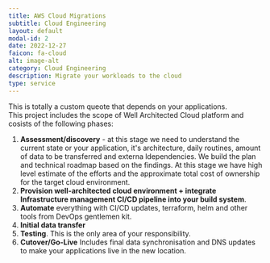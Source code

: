 ```yaml
---
title: AWS Cloud Migrations
subtitle: Cloud Engineering
layout: default
modal-id: 2
date: 2022-12-27
faicon: fa-cloud
alt: image-alt
category: Cloud Engineering
description: Migrate your workloads to the cloud
type: service
---
```

This is totally a custom queote that depends on your applications.<br>
This project includes the scope of Well Architected Cloud platform and cosists of the following phases:<br>
1. **Assessment/discovery** - at this stage we need to understand the current state or your application, it's architecture, daily routines, amount of data to be transferred and externa ldependencies. We build the plan and technical roadmap based on the findings. At this stage we have high level estimate of the efforts and the approximate total cost of ownership for the target cloud environment.
2. **Provision well-architected cloud environment + integrate Infrastructure management CI/CD pipeline into your build system**.
3. **Automate** everything with CI/CD updates, terraform, helm and other tools from DevOps gentlemen kit.
4. **Initial data transfer**
5. **Testing**. This is the only area of your responsibility.
6. **Cutover/Go-Live** Includes final data synchronisation and DNS updates to make your applications live in the new location.
